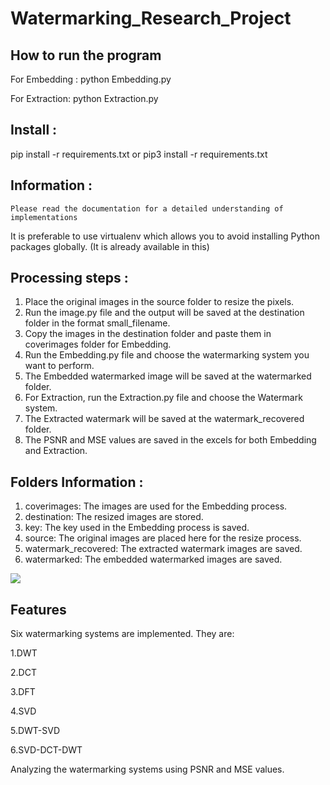 # Watermarking_Research_Project

## How to run the program 


For Embedding :  python Embedding.py 

For Extraction:  python Extraction.py

## Install :

pip install -r requirements.txt or pip3 install -r requirements.txt

## Information :

 ```
Please read the documentation for a detailed understanding of implementations
```
  
  It is preferable to use virtualenv which allows you to avoid installing Python packages globally. (It is already available in this)
  

## Processing steps :

1. Place the original images in the source folder to resize the pixels.
2. Run the image.py file and the output will be saved at the destination folder in the format small_filename.
3.  Copy the images in the destination folder and paste them in coverimages folder for Embedding.
4. Run the Embedding.py file and choose the watermarking system you want to perform.
5. The Embedded watermarked image will be saved at the watermarked folder.
6. For Extraction, run the Extraction.py file and choose the Watermark system.
7. The Extracted watermark will be saved at the watermark_recovered folder.
8. The PSNR and MSE values are saved in the excels for both Embedding and Extraction.


## Folders Information :

1. coverimages: The images are used for the Embedding process.
2. destination: The resized images are stored.
3. key: The key used in the Embedding process is saved.
4. source: The original images are placed here for the resize process.
5. watermark_recovered: The extracted watermark images are saved.
6. watermarked: The embedded watermarked images are saved.  

  ![](readmegif.gif)
  
  
## Features

Six watermarking systems are implemented. They are:

1.DWT

2.DCT

3.DFT

4.SVD

5.DWT-SVD

6.SVD-DCT-DWT
 
Analyzing the watermarking systems using PSNR and MSE values.

  

  
